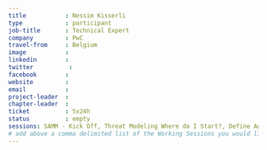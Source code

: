 ```yaml
---
title           : Nessim Kisserli
type            : participant
job-title       : Technical Expert
company         : PwC
travel-from     : Belgium
image           :
linkedin        :
twitter          :
facebook        :
website         :
email           :
project-leader  :
chapter-leader  :
ticket          : 5x24h
status          : empty
sessions: SAMM - Kick Off, Threat Modeling Where do I Start?, Define Agile Security Practices, Agile Practices for Security Teams, Scaling Static Analysis Reviews and Deployments
# add above a comma delimited list of the Working Sessions you would like to attend (use the session's title)
---
```


<!-- put more details about participant here -->

